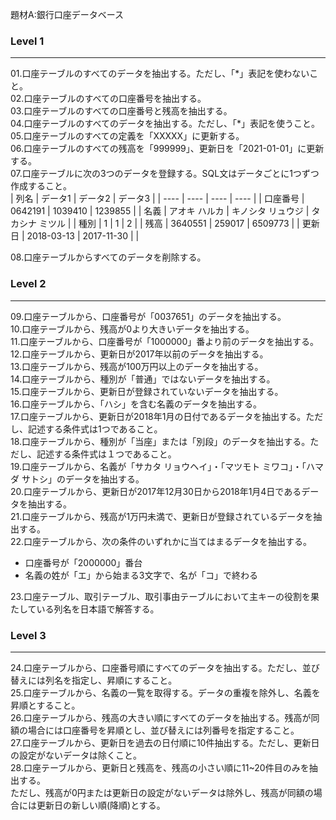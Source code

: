 題材A:銀行口座データベース<br>

### Level 1<br>
---
01.口座テーブルのすべてのデータを抽出する。ただし、「\*」表記を使わないこと。<br>
02.口座テーブルのすべての口座番号を抽出する。<br>
03.口座テーブルのすべての口座番号と残高を抽出する。<br>
04.口座テーブルのすべてのデータを抽出する。ただし、「\*」表記を使うこと。<br>
05.口座テーブルのすべての定義を「XXXXX」に更新する。<br>
06.口座テーブルのすべての残高を「999999」、更新日を「2021-01-01」に更新する。<br>
07.口座テーブルに次の3つのデータを登録する。SQL文はデータごとに1つずつ作成すること。<br>
| 列名 | データ1 | データ2 | データ3 |
| ---- | ---- | ---- | ---- |
| 口座番号 | 0642191 | 1039410 | 1239855 |
| 名義 | アオキ ハルカ | キノシタ リュウジ | タカシナ ミツル |
| 種別 | 1 | 1 | 2 |
| 残高 | 3640551 | 259017 | 6509773 |
| 更新日 | 2018-03-13 | 2017-11-30 |  |

08.口座テーブルからすべてのデータを削除する。<br>

### Level 2<br>
---
09.口座テーブルから、口座番号が「0037651」のデータを抽出する。<br>
10.口座テーブルから、残高が0より大きいデータを抽出する。<br>
11.口座テーブルから、口座番号が「1000000」番より前のデータを抽出する。<br>
12.口座テーブルから、更新日が2017年以前のデータを抽出する。<br>
13.口座テーブルから、残高が100万円以上のデータを抽出する。<br>
14.口座テーブルから、種別が「普通」ではないデータを抽出する。<br>
15.口座テーブルから、更新日が登録されていないデータを抽出する。<br>
16.口座テーブルから、「ハシ」を含む名義のデータを抽出する。<br>
17.口座テーブルから、更新日が2018年1月の日付であるデータを抽出する。ただし、記述する条件式は1つであること。<br>
18.口座テーブルから、種別が「当座」または「別段」のデータを抽出する。ただし、記述する条件式は１つであること。<br>
19.口座テーブルから、名義が「サカタ リョウヘイ」・「マツモト ミワコ」・「ハマダ サトシ」のデータを抽出する。<br>
20.口座テーブルから、更新日が2017年12月30日から2018年1月4日であるデータを抽出する。<br>
21.口座テーブルから、残高が1万円未満で、更新日が登録されているデータを抽出する。<br>
22.口座テーブルから、次の条件のいずれかに当てはまるデータを抽出する。<br>
- 口座番号が「2000000」番台<br>
- 名義の姓が「エ」から始まる3文字で、名が「コ」で終わる<br>

23.口座テーブル、取引テーブル、取引事由テーブルにおいて主キーの役割を果たしている列名を日本語で解答する。<br>

### Level 3<br>
---
24.口座テーブルから、口座番号順にすべてのデータを抽出する。ただし、並び替えには列名を指定し、昇順にすること。<br>
25.口座テーブルから、名義の一覧を取得する。データの重複を除外し、名義を昇順とすること。<br>
26.口座テーブルから、残高の大きい順にすべてのデータを抽出する。残高が同額の場合には口座番号を昇順とし、並び替えには列番号を指定すること。<br>
27.口座テーブルから、更新日を過去の日付順に10件抽出する。ただし、更新日の設定がないデータは除くこと。<br>
28.口座テーブルから、更新日と残高を、残高の小さい順に11~20件目のみを抽出する。<br>
    ただし、残高が0円または更新日の設定がないデータは除外し、残高が同額の場合には更新日の新しい順(降順)とする。
